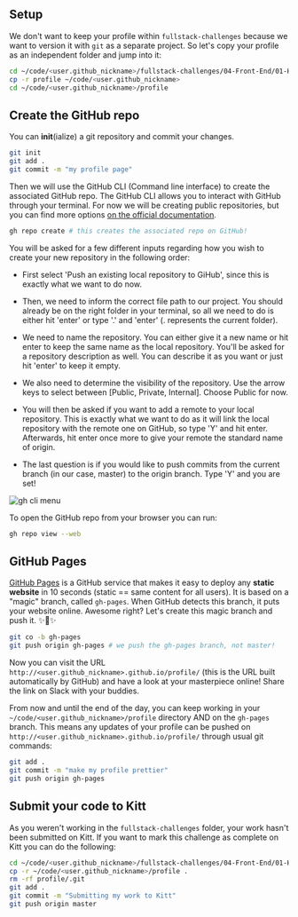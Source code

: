 ## Setup

We don't want to keep your profile within `fullstack-challenges` because we want to version it with `git` as a separate project. So let's copy your profile as an independent folder and jump into it:

```bash
cd ~/code/<user.github_nickname>/fullstack-challenges/04-Front-End/01-HTML-and-CSS/04-Responsive-profile
cp -r profile ~/code/<user.github_nickname>
cd ~/code/<user.github_nickname>/profile
```

## Create the GitHub repo

You can **init**(ialize) a git repository and commit your changes.

```bash
git init
git add .
git commit -m "my profile page"
```

Then we will use the GitHub CLI (Command line interface) to create the associated GitHub repo. The GitHub CLI allows you to interact with GitHub through your terminal. For now we will be creating public repositories, but you can find more options [on the official documentation](https://cli.github.com/manual/).

```bash
gh repo create # this creates the associated repo on GitHub!
```
You will be asked for a few different inputs regarding how you wish to create your new repository in the following order:

- First select 'Push an existing local repository to GiHub', since this is exactly what we want to do now.

- Then, we need to inform the correct file path to our project. You should already be on the right folder in your terminal, so all we need to do is either hit 'enter' or type '.' and 'enter' (. represents the current folder).

- We need to name the repository. You can either give it a new name or hit enter to keep the same name as the local repository. You'll be asked for a repository description as well. You can describe it as you want or just hit 'enter' to keep it empty.

- We also need to determine the visibility of the repository. Use the arrow keys to select between [Public, Private, Internal]. Choose Public for now.

- You will then be asked if you want to add a remote to your local repository. This is exactly what we want to do as it will link the local repository with the remote one on GitHub, so type 'Y' and hit enter. Afterwards, hit enter once more to give your remote the standard name of origin.

- The last question is if you would like to push commits from the current branch (in our case, master) to the origin branch. Type 'Y' and you are set!

![gh cli menu](https://github.com/lewagon/fullstack-images/blob/master/frontend/gh-repo-create.png?raw=true)

To open the GitHub repo from your browser you can run:

```bash
gh repo view --web
```

## GitHub Pages

[GitHub Pages](https://pages.github.com/) is a GitHub service that makes it easy to deploy any **static website** in 10 seconds (static == same content for all users). It is based on a "magic" branch, called `gh-pages`. When GitHub detects this branch, it puts your website online. Awesome right? Let's create this magic branch and push it. ✨🌿✨

```bash
git co -b gh-pages
git push origin gh-pages # we push the gh-pages branch, not master!
```

Now you can visit the URL `http://<user.github_nickname>.github.io/profile/` (this is the URL built automatically by GitHub) and have a look at your masterpiece online! Share the link on Slack with your buddies.

From now and until the end of the day, you can keep working in your `~/code/<user.github_nickname>/profile` directory AND on the `gh-pages` branch. This means any updates of your profile can be pushed on `http://<user.github_nickname>.github.io/profile/` through usual git commands:

```bash
git add .
git commit -m "make my profile prettier"
git push origin gh-pages
```

## Submit your code to Kitt

As you weren't working in the `fullstack-challenges` folder, your work hasn't been submitted on Kitt. If you want to mark this challenge as complete on Kitt you can do the following:

```bash
cd ~/code/<user.github_nickname>/fullstack-challenges/04-Front-End/01-HTML-and-CSS/05-Push-on-Github-Pages
cp -r ~/code/<user.github_nickname>/profile .
rm -rf profile/.git
git add .
git commit -m "Submitting my work to Kitt"
git push origin master
```
